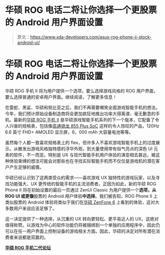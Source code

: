 # 华硕 ROG 电话二将让你选择一个更股票的 Android 用户界面设置

> 原文：<https://www.xda-developers.com/asus-rog-phone-ii-stock-android-ui/>

# 华硕 ROG 电话二将让你选择一个更股票的 Android 用户界面设置

华硕 ROG 手机 II 将为用户提供一个选项，要么选择游戏风格的 ROG 用户界面，要么选择普通的安卓用户界面。继续阅读，了解更多信息！

在雷蛇、黑鲨、华硕和努比亚之后，我们不再需要嘲笑全面游戏智能手机的想法。今年，我们预计原始设备制造商将会更加疯狂地推出功率大得离谱、毫无歉意的手机。最新的[华硕 ROG 手机 II](https://www.xda-developers.com/asus-rog-phone-ii-specs-features-pricing-availability) 是华硕游戏智能手机系列的下一个版本，它配备了令人兴奋的规格表，包括像[高通骁龙 855 Plus SoC](https://www.xda-developers.com/qualcomm-snapdragon-855-plus/) 这样的令人惊叹的产品，120Hz 6.6 英寸 FHD+ AMOLED 显示屏，6，000 mAh 大容量电池等等。

虽然每个人都一致喜欢规格表上的 flex，但许多人不喜欢游戏智能手机上的过度展示。从散发出游戏风格独特感的浮华外观，到大量使用带有俗气亮点的深色 UI 元素的软件，不一而足。特别是 UX 与现代智能手机用户体验的演变相去甚远，被这种体验束缚的想法可能会对那些也在寻找实际智能手机而不仅仅是游戏机的潜在客户产生足够的威慑。

华硕已经认识到了这两类受众的需求——喜欢游戏 UX 独特性的游戏玩家，以及寻找功能强大、UX 更传统的智能手机的主流消费者。正因为如此，新的华硕 ROG Phone II 将在初始设置的最后一页通过 ZenUI Classic 为用户提供一个**选项，从 **ROG UI** 或更像**股票的 Android 用户体验**中选择**。我们被告知，ROG Phone II 上类似股票的 Android 体验将类似于我们在[华硕 ZenFone 6](https://www.xda-developers.com/asus-zenfone-6-48mp-flip-camera-snapdragon-855/) 上看到的体验，这对大多数用户来说应该足够了。

这一决定提供了一种选择，从沉重的 UX 转向更轻松、更平易近人的 UX，这绝对值得称赞。以游戏为中心的软件功能仍将被捆绑到一个单独的应用程序中，因此仍可以在任一用户界面上控制设备的游戏相关方面。因此，华硕的决定对所有潜在消费者来说都是双赢的。

[**华硕 ROG 手机二代论坛**](https://forum.xda-developers.com/rog-phone-2)